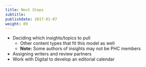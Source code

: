 ```yaml
---
title: Next Steps
subtitle:
publishdate: 2017-01-07
weight: 09
---
```


* Deciding which insights/topics to pull
    * Other content types that fit this model as well
    * **Note:** Some authors of insights may not be PHC members
* Assigning writers and review partners
* Work with Digital to develop an editorial calendar
